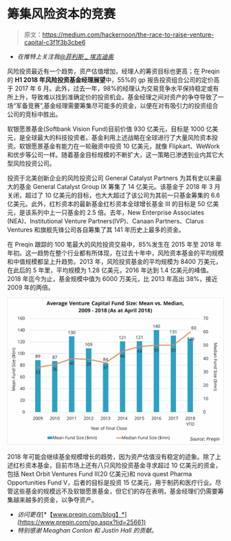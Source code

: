 # 筹集风险资本的竞赛

> 原文：<https://medium.com/hackernoon/the-race-to-raise-venture-capital-c3f1f3b3cbe6>

*   *在推特上关注我*[*@菲利斯 _ 埃吉迪奥*](https://twitter.com/felice_egidio)

风险投资最近有一个趋势，资产估值增加，经理人的筹资目标也更高；在 Preqin 的 **H1 2018 年风险投资基金经理展望**中，55%的 gp 报告投资组合公司的定价高于 2017 年 6 月。此外，过去一年，98%的经理认为交易竞争水平保持稳定或有所上升，导致难以找到准确定价的投资机会。基金经理之间对资产的争夺导致了一场“军备竞赛”,基金经理需要筹集尽可能多的资金，以便在对有吸引力的投资组合公司的竞标中胜出。

软银愿景基金(Softbank Vision Fund)目前价值 930 亿美元，目标是 1000 亿美元，是全球最大的科技投资者。基金利用上述战略在全球进行了大量风险资本投资。软银愿景基金有能力在一轮融资中投资 10 亿美元，就像 Flipkart、WeWork 和优步等公司一样。随着基金目标规模的不断扩大，这一策略已渗透到业内其它大型风险投资公司。

投资于北美创新企业的风险投资公司 General Catalyst Partners 为其有史以来最大的基金 General Catalyst Group IX 筹集了 14 亿美元。该基金于 2018 年 3 月关闭，超过了 10 亿美元的目标，也大大超过了该公司为其前一只基金筹集的 6.6 亿美元。此外，红杉资本的最新基金红杉资本全球增长基金 III 的目标是 50 亿美元，是该系列中上一只基金的 2.5 倍。去年，New Enterprise Associates (NEA)、Institutional Venture Partners(IVP)、Canaan Partners、Clarus Ventures 和旗舰先锋公司各自筹集了其 141 年历史上最多的资金。

在 Preqin 跟踪的 100 笔最大的风险投资交易中，85%发生在 2015 年至 2018 年年初。这一趋势在整个行业都有所体现，在过去十年中，风险资本基金的平均规模和中值规模都呈上升趋势。2013 年，风险投资基金的平均规模为 8400 万美元，在此后的 5 年里，平均规模为 1.28 亿美元，2016 年达到 1.4 亿美元的峰值。2018 年迄今为止，基金规模中值为 6000 万美元，比 2013 年高出 38%，接近 2009 年的两倍。

![](img/02f1e9ae49fecf20b15b47674f378810.png)

2018 年可能会继续基金规模增长的趋势，因为资产估值没有稳定的迹象。除了上述红杉资本基金，目前市场上还有八只风险投资基金寻求超过 10 亿美元的资金，包括 Next Orbit Ventures Fund II(20 亿美元)和 nova quest Pharma Opportunities Fund V，后者的目标是投资 15 亿美元，用于制药和医疗行业。尽管这些基金的规模远不及软银愿景基金，但它们的存在表明，基金经理们仍需要筹集越来越多的资金，以争夺资产。

*   *访问更在*[*【www.preqin.com/blog】*](https://www.preqin.com/go.aspx?lid=25661)
*   *特别感谢 Meaghan Conlon 和 Justin Hall 的贡献。*